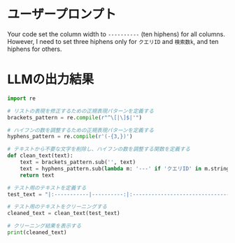 # ユーザープロンプト

Your code set the column width to `----------` (ten hiphens) for all columns. However, I need to set three hiphens only for `クエリID` and `検索数k`, and ten hiphens for others.

# LLMの出力結果

```python
import re

# リストの表現を修正するための正規表現パターンを定義する
brackets_pattern = re.compile(r"^\[|\]$|'")

# ハイフンの数を調整するための正規表現パターンを定義する
hyphens_pattern = re.compile(r'(-{3,})')

# テキストから不要な文字を削除し、ハイフンの数を調整する関数を定義する
def clean_text(text):
    text = brackets_pattern.sub('', text)
    text = hyphens_pattern.sub(lambda m: '---' if 'クエリID' in m.string or '検索数k' in m.string else '----------', text)
    return text

# テスト用のテキストを定義する
test_text = "|:-----------|----------:|:-------------------------------------------------------------------------------------------------------------------------------------------------------------------------------------------------------------------------------|"

# テスト用のテキストをクリーニングする
cleaned_text = clean_text(test_text)

# クリーニング結果を表示する
print(cleaned_text)
```